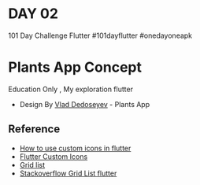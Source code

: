 # DAY 02
101 Day Challenge Flutter
#101dayflutter #onedayoneapk

# Plants App Concept
Education Only , My exploration flutter
* Design By [Vlad Dedoseyev](https://dribbble.com/vladfedoseyev) - Plants App

## Reference

* [How to use custom icons in flutter](https://medium.com/flutterpub/how-to-use-custom-icons-in-flutter-834a079d977)
* [Flutter Custom Icons](https://www.youtube.com/watch?v=uojqV6hUEDc)
* [Grid list](https://flutter.dev/docs/cookbook/lists/grid-lists)
* [Stackoverflow Grid List flutter](https://stackoverflow.com/questions/44183795/flutter-layout-a-grid)
 
